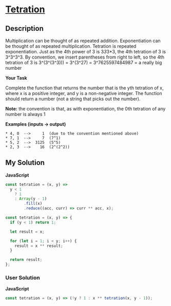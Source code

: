 # [Tetration](https://www.codewars.com/kata/5797bbb34be9127074000132)

## Description

Multiplication can be thought of as repeated addition. Exponentiation can be thought of as repeated multiplication. Tetration is repeated exponentiation. Just as the 4th power of 3 is 3*3*3\*3, the 4th tetration of 3 is 3^3^3^3. By convention, we insert parentheses from right to left, so the 4th tetration of 3 is 3^(3^(3^3))) = 3^(3^27) = 3^7625597484987 = a really big number

**Your Task**

Complete the function that returns the number that is the yth tetration of x, where x is a positive integer, and y is a non-negative integer. The function should return a number (not a string that picks out the number).

**Note:** the convention is that, as with exponentiation, the 0th tetration of any number is always 1

**Examples (inputs -> output)**

```
* 4, 0  -->     1  (due to the convention mentioned above)
* 7, 1  -->     7  (7^1)
* 5, 2  -->  3125  (5^5)
* 2, 3  -->    16  (2^(2^2))
```

## My Solution

**JavaScript**

```js
const tetration = (x, y) =>
  y < 1
    ? 1
    : Array(y - 1)
        .fill(x)
        .reduce((acc, curr) => curr ** acc, x);
```

```js
const tetration = (x, y) => {
  if (y < 1) return 1;

  let result = x;

  for (let i = 1; i < y; i++) {
    result = x ** result;
  }

  return result;
};
```

### User Solution

**JavaScript**

```js
const tetration = (x, y) => (!y ? 1 : x ** tetration(x, y - 1)); 
```
